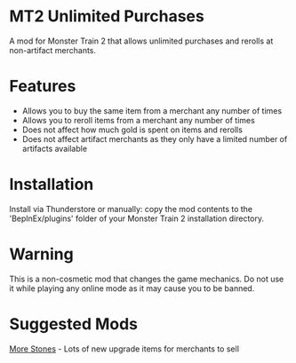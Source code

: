 # MT2 Unlimited Purchases

A mod for Monster Train 2 that allows unlimited purchases and rerolls at non-artifact merchants.

# Features

- Allows you to buy the same item from a merchant any number of times
- Allows you to reroll items from a merchant any number of times
- Does not affect how much gold is spent on items and rerolls
- Does not affect artifact merchants as they only have a limited number of artifacts available

# Installation

Install via Thunderstore or manually: copy the mod contents to the 'BepInEx/plugins' folder of your Monster Train 2 installation directory.

# Warning

This is a non-cosmetic mod that changes the game mechanics. Do not use it while playing any online mode as it may cause you to be banned.

# Suggested Mods

[More Stones](https://thunderstore.io/c/monster-train-2/p/GravitonGamer/Monster_Train_2_More_Stones/) - Lots of new upgrade items for merchants to sell 
